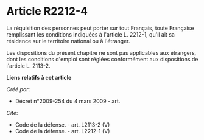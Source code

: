 # Article R2212-4

La réquisition des personnes peut porter sur tout Français, toute Française remplissant les conditions indiquées à l'article
L. 2212-1, qu'il ait sa résidence sur le territoire national ou à l'étranger. 

Les dispositions du présent chapitre ne sont pas applicables aux étrangers, dont les conditions d'emploi sont réglées
conformément aux dispositions de l'article L. 2113-2.

**Liens relatifs à cet article**

_Créé par_:

  - Décret n°2009-254 du 4 mars 2009 - art.

_Cite_:

  - Code de la défense. - art. L2113-2 (V)
  - Code de la défense. - art. L2212-1 (V)
